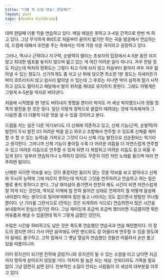 ```yaml
---
title: "더블 킥 드럼 연습: 한달째?"
layout: post
tags: [double kickdrums]
---
```


대략 한달째 더블 킥을 연습하고 있다. 매일 매일은 못하고 3-4일 간격으로 한번 씩 하고 있다. 
그냥 무식하게 8비트로 처음부터 끝까지 밟기만 하는 곡을 발굴해서 연습하는데, 드럼에 대해서 조언을 주는 측에서는 이게 가장 쉬운 곡이라고 권장하고 있다.

그러나, 역시나 근력이나 지구력, 순발력이 딸리는 초보자의 입장에서 4-5분 동안 쉬지 않고 최대한 템포를 놓치지 않으며 밟고 있는 게 여간 어려운 일이 아니다. 겨우 한달 정도 지났는데 박자의 정확도는 그렇다 치고 이제 쉬지 않고 처음부터 끝까지 겨우 겨우 밟아낼 수 있는 정도다. 신기하게도 좀 쉬고 난 뒤에 앉으면 최소한 1분 정도는 자세라든가 박이 흐트러지지 않고 쉽사리 밟아낼 수 있는데 그 후로는 지나면 박이 심하게 절기 시작하고 강도도 떨어지고 패달에서 발의 위치를 제대로 유지하지 못한다. 그래도 어떻게든 그렇게 4-5분을 억지로 버텨낸다. 

처음에 시작했을 땐 1분도 버텨내지 못했을 뿐더러 박자도 저 세상 박자였으니까 정말 장족의 발전을 한 것은 맞다. 일단 이렇게 정박으로 끝없이 때려대는 것에 익숙해져야 그 다음엔 좀 더 더블킥 다운 맛을 낼 수 있을 것이라고 본다. 

드럼을 치는 일은 다른 악기보다도 더 신체에 의존하고 있고, 신체 기능(근력, 순발력)의 발전이 두뇌 발전 (더 어려운 박을 듣고 외우고 조합해서 연주할 수 있도록 신체를 제어할 수 할 수 있는 능력)을 가져오고 그것이 다시 신체 기능 발전으로 선순환되는 악기라고 생각한다. 그러니까 신체 기능이 좋아질 수록 더 어려운 리듬을 더 자연스럽게 연주할 수 있고 어려운 리듬으로 연주할 수 있게 되면 더 복잡하고 어려운 리듬도 듣고 외울 수 있게 된다. 일부러 연습하거나 노력하지 않아도 꾸준히 이런 저런 노래를 들으며 따라 연주하면 말이다. 

난해한 곡이면 악보를 보는 것이 좋겠지만 들리지 않는 것을 악보를 보고 알아내고 신체와 두뇌의 능력에 그에 따르지 못하는데 억지로 그것을 연주하려고 연습하고 하는 일은 별로 좋지 못하다고 본다. 그냥 재미삼아 즐기면서 천천히 해도 시간이 되면 자연스럽게 잘 하게 되는 것인데, 억지로 어깨에 힘 잔뜩 들어간 상태로 언제까지 뭘 어떻게 달성해 내야겠다 하는 생각으로 밀어부쳐봐야 힘만 들고 나아지는 것도 없으면서 멘탈만 무너질 뿐이다. 난 기타를 그런식으로 (안되는 것은 되게하라 식으로) 연습하면서 많은 시간을 보내왔어서 한심스럽기만 하다. 그냥 재미있게 조금씩 조금씩 했더라면 지금쯤이면 뭐든 여유롭게 해낼 수 있을텐데 뭐가 그렇게 급했던 것인지. 

수많은 시간을 허비하고도 남은 것은 죽도록 연습했던 연습곡과 연습 패턴뿐이다. 이 정도의 경지면 어디 가서 어떤 음악에도 어떤 밴드와도 잘 어울리게 연주할 수 있을 정도여야 됨에도 불구하고. 고작 집에서 그 옛날 열심히 연습했던 것들만 떠올려서 손만 풀고 있을 따름이니까. 

이미 뮤지션이 되기엔 진작에 글렀거니와 뮤지션이 될 수 있는 소양을 타고 났다면 지금까지 멍하게 살아오지 않았을 거다. 어차피 될 놈은 되는 세상. 안되더라도 기죽을 필요없이 그냥 맘편히 살면 된다. 천부적인 소질이 안되는 사람들이 이 세상의 대부분을 이루고 있다. 